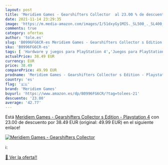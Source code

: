 ```yaml
---
layout: post
title: 'Meridiem Games - Gearshifters Collector  al 23.00 % de descuento'
date: 2021-11-14 23:29:35
image: 'https://m.media-amazon.com/images/I/51dxyGy1MIS._SL500_._SL400_.jpg'
comments: true
category: ofertas
author: 'tole.es'
slug: 'B0996FG6CR-es Meridiem Games - Gearshifters Collector s Edition -...'
sku: 'B0996FG6CR-es'
tags: [ 'Hardware y juegos para PlayStation 4','Juegos para PlayStation 4','Videojuegos','meridiem games','playstation', ]
actualPrice: 38.49 EUR
currency: EUR
price: 38.49
comparePrice: 49.99 EUR
prodname: 'Meridiem Games - Gearshifters Collector s Edition - Playstation 4'
country: 'es'
flag: '🇪🇸'
brand: 'Meridiem Games'
buyurl: 'https://www.amazon.es/dp/B0996FG6CR/?tag=tolees-21'
descuento: '23.00'
average: '42.77'
---
```


Está [Meridiem Games - Gearshifters Collector s Edition - Playstation 4](https://www.amazon.es/dp/B0996FG6CR/?tag=tolees-21) con 23.00 de descuento por 38.49 EUR (original: 49.99 EUR) en el siguiente enlace!

[![Meridiem Games - Gearshifters Collector ](https://m.media-amazon.com/images/I/51dxyGy1MIS._SL500_._SL400_.jpg)](https://www.amazon.es/dp/B0996FG6CR/?tag=tolees-21)

ℹ️:


[🛒 Ver la oferta!!](https://www.amazon.es/dp/B0996FG6CR/?tag=tolees-21)
